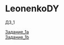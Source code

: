 # LeonenkoDY

      

   
   <p>ДЗ_1</p>
   <a href="https://codepen.io/denleon403/pen/KKpojEe">Задание_1а</a> 
   <br>
   <a href="https://codepen.io/denleon403/pen/oNXqrrj">Задание_1b</a>




    



